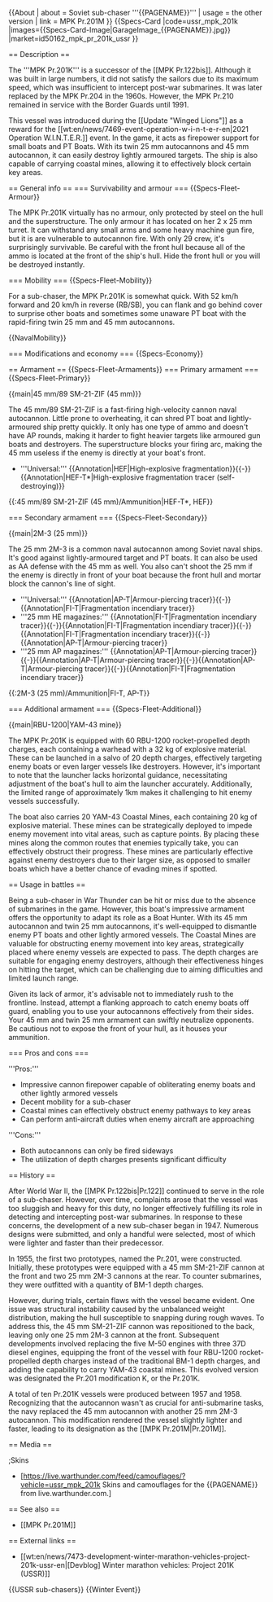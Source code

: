 {{About
| about = Soviet sub-chaser '''{{PAGENAME}}'''
| usage = the other version
| link = MPK Pr.201M
}}
{{Specs-Card
|code=ussr_mpk_201k
|images={{Specs-Card-Image|GarageImage_{{PAGENAME}}.jpg}}
|market=id50162_mpk_pr_201k_ussr
}}

== Description ==
<!-- ''In the first part of the description, cover the history of the ship's creation and military application. In the second part, tell the reader about using this ship in the game. Add a screenshot: if a beginner player has a hard time remembering vehicles by name, a picture will help them identify the ship in question.'' -->
The '''MPK Pr.201K''' is a successor of the [[MPK Pr.122bis]]. Although it was built in large numbers, it did not satisfy the sailors due to its maximum speed, which was insufficient to intercept post-war submarines. It was later replaced by the MPK Pr.204 in the 1960s. However, the MPK Pr.210 remained in service with the Border Guards until 1991.

This vessel was introduced during the [[Update "Winged Lions"]] as a reward for the [[wt:en/news/7469-event-operation-w-i-n-t-e-r-en|2021 Operation W.I.N.T.E.R.]] event. In the game, it acts as firepower support for small boats and PT Boats. With its twin 25 mm autocannons and 45 mm autocannon, it can easily destroy lightly armoured targets. The ship is also capable of carrying coastal mines, allowing it to effectively block certain key areas.

== General info ==
=== Survivability and armour ===
{{Specs-Fleet-Armour}}
<!-- ''Talk about the vehicle's armour. Note the most well-defended and most vulnerable zones, e.g. the ammo magazine. Evaluate the composition of components and assemblies responsible for movement and manoeuvrability. Evaluate the survivability of the primary and secondary armaments separately. Don't forget to mention the size of the crew, which plays an important role in fleet mechanics. Save tips on preserving survivability for the "Usage in battles" section. If necessary, use a graphical template to show the most well-protected or most vulnerable points in the armour.'' -->
The MPK Pr.201K virtually has no armour, only protected by steel on the hull and the superstructure. The only armour it has located on her 2 x 25 mm turret. It can withstand any small arms and some heavy machine gun fire, but it is are vulnerable to autocannon fire. With only 29 crew, it's surprisingly survivable. Be careful with the front hull because all of the ammo is located at the front of the ship's hull. Hide the front hull or you will be destroyed instantly.

=== Mobility ===
{{Specs-Fleet-Mobility}}
<!-- ''Write about the ship's mobility. Evaluate its power and manoeuvrability, rudder rerouting speed, stopping speed at full tilt, with its maximum forward and reverse speed.'' -->
For a sub-chaser, the MPK Pr.201K is somewhat quick. With 52 km/h forward and 20 km/h in reverse (RB/SB), you can flank and go behind cover to surprise other boats and sometimes some unaware PT boat with the rapid-firing twin 25 mm and 45 mm autocannons.

{{NavalMobility}}

=== Modifications and economy ===
{{Specs-Economy}}

== Armament ==
{{Specs-Fleet-Armaments}}
=== Primary armament ===
{{Specs-Fleet-Primary}}
<!-- ''Provide information about the characteristics of the primary armament. Evaluate their efficacy in battle based on their reload speed, ballistics and the capacity of their shells. Add a link to the main article about the weapon: <code><nowiki>{{main|Weapon name (calibre)}}</nowiki></code>. Broadly describe the ammunition available for the primary armament, and provide recommendations on how to use it and which ammunition to choose.'' -->
{{main|45 mm/89 SM-21-ZIF (45 mm)}}

The 45 mm/89 SM-21-ZIF is a fast-firing high-velocity cannon naval autocannon. Little prone to overheating, it can shred PT boat and lightly-armoured ship pretty quickly. It only has one type of ammo and doesn't have AP rounds, making it harder to fight heavier targets like armoured gun boats and destroyers. The superstructure blocks your firing arc, making the 45 mm useless if the enemy is directly at your boat's front.

* '''Universal:''' {{Annotation|HEF|High-explosive fragmentation}}{{-}}{{Annotation|HEF-T*|High-explosive fragmentation tracer (self-destroying)}}

{{:45 mm/89 SM-21-ZIF (45 mm)/Ammunition|HEF-T*, HEF}}

=== Secondary armament ===
{{Specs-Fleet-Secondary}}
<!-- ''Some ships are fitted with weapons of various calibres. Secondary armaments are defined as weapons chosen with the control <code>Select secondary weapon</code>. Evaluate the secondary armaments and give advice on how to use them. Describe the ammunition available for the secondary armament. Provide recommendations on how to use them and which ammunition to choose. Remember that any anti-air armament, even heavy calibre weapons, belong in the next section. If there is no secondary armament, remove this section.'' -->
{{main|2M-3 (25 mm)}}

The 25 mm 2M-3 is a common naval autocannon among Soviet naval ships. It's good against lightly-armoured target and PT boats. It can also be used as AA defense with the 45 mm as well. You also can't shoot the 25 mm if the enemy is directly in front of your boat because the front hull and mortar block the cannon's line of sight.

* '''Universal:''' {{Annotation|AP-T|Armour-piercing tracer}}{{-}}{{Annotation|FI-T|Fragmentation incendiary tracer}}
* '''25 mm HE magazines:''' {{Annotation|FI-T|Fragmentation incendiary tracer}}{{-}}{{Annotation|FI-T|Fragmentation incendiary tracer}}{{-}}{{Annotation|FI-T|Fragmentation incendiary tracer}}{{-}}{{Annotation|AP-T|Armour-piercing tracer}}
* '''25 mm AP magazines:''' {{Annotation|AP-T|Armour-piercing tracer}}{{-}}{{Annotation|AP-T|Armour-piercing tracer}}{{-}}{{Annotation|AP-T|Armour-piercing tracer}}{{-}}{{Annotation|FI-T|Fragmentation incendiary tracer}}

{{:2M-3 (25 mm)/Ammunition|FI-T, AP-T}}

=== Additional armament ===
{{Specs-Fleet-Additional}}
<!-- ''Describe the available additional armaments of the ship: depth charges, mines, torpedoes. Talk about their positions, available ammunition and launch features such as dead zones of torpedoes. If there is no additional armament, remove this section.'' -->
{{main|RBU-1200|YAM-43 mine}}

The MPK Pr.201K is equipped with 60 RBU-1200 rocket-propelled depth charges, each containing a warhead with a 32 kg of explosive material. These can be launched in a salvo of 20 depth charges, effectively targeting enemy boats or even larger vessels like destroyers. However, it's important to note that the launcher lacks horizontal guidance, necessitating adjustment of the boat's hull to aim the launcher accurately. Additionally, the limited range of approximately 1km makes it challenging to hit enemy vessels successfully.

The boat also carries 20 YAM-43 Coastal Mines, each containing 20 kg of explosive material. These mines can be strategically deployed to impede enemy movement into vital areas, such as capture points. By placing these mines along the common routes that enemies typically take, you can effectively obstruct their progress. These mines are particularly effective against enemy destroyers due to their larger size, as opposed to smaller boats which have a better chance of evading mines if spotted.

== Usage in battles ==
<!-- ''Describe the technique of using this ship, the characteristics of her use in a team and tips on strategy. Abstain from writing an entire guide – don't try to provide a single point of view, but give the reader food for thought. Talk about the most dangerous opponents for this vehicle and provide recommendations on fighting them. If necessary, note the specifics of playing with this vehicle in various modes (AB, RB, SB).'' -->

Being a sub-chaser in War Thunder can be hit or miss due to the absence of submarines in the game. However, this boat's impressive armament offers the opportunity to adapt its role as a Boat Hunter. With its 45 mm autocannon and twin 25 mm autocannons, it's well-equipped to dismantle enemy PT boats and other lightly armored vessels. The Coastal Mines are valuable for obstructing enemy movement into key areas, strategically placed where enemy vessels are expected to pass. The depth charges are suitable for engaging enemy destroyers, although their effectiveness hinges on hitting the target, which can be challenging due to aiming difficulties and limited launch range.

Given its lack of armor, it's advisable not to immediately rush to the frontline. Instead, attempt a flanking approach to catch enemy boats off guard, enabling you to use your autocannons effectively from their sides. Your 45 mm and twin 25 mm armament can swiftly neutralize opponents. Be cautious not to expose the front of your hull, as it houses your ammunition.

=== Pros and cons ===
<!-- ''Summarise and briefly evaluate the vehicle in terms of its characteristics and combat effectiveness. Mark its pros and cons in the bulleted list. Try not to use more than 6 points for each of the characteristics. Avoid using categorical definitions such as "bad", "good" and the like - use substitutions with softer forms such as "inadequate" and "effective".'' -->
'''Pros:'''

* Impressive cannon firepower capable of obliterating enemy boats and other lightly armored vessels
* Decent mobility for a sub-chaser
* Coastal mines can effectively obstruct enemy pathways to key areas
* Can perform anti-aircraft duties when enemy aircraft are approaching 

'''Cons:'''

* Both autocannons can only be fired sideways
* The utilization of depth charges presents significant difficulty

== History ==
<!-- ''Describe the history of the creation and combat usage of the ship in more detail than in the introduction. If the historical reference turns out to be too long, take it to a separate article, taking a link to the article about the ship and adding a block "/History" (example: <nowiki>https://wiki.warthunder.com/(Ship-name)/History</nowiki>) and add a link to it here using the <code>main</code> template. Be sure to reference text and sources by using <code><nowiki><ref></ref></nowiki></code>, as well as adding them at the end of the article with <code><nowiki><references /></nowiki></code>. This section may also include the ship's dev blog entry (if applicable) and the in-game encyclopedia description (under <code><nowiki>=== In-game description ===</nowiki></code>, also if applicable).'' -->

After World War II, the [[MPK Pr.122bis|Pr.122]] continued to serve in the role of a sub-chaser. However, over time, complaints arose that the vessel was too sluggish and heavy for this duty, no longer effectively fulfilling its role in detecting and intercepting post-war submarines. In response to these concerns, the development of a new sub-chaser began in 1947. Numerous designs were submitted, and only a handful were selected, most of which were lighter and faster than their predecessor.

In 1955, the first two prototypes, named the Pr.201, were constructed. Initially, these prototypes were equipped with a 45 mm SM-21-ZIF cannon at the front and two 25 mm 2M-3 cannons at the rear. To counter submarines, they were outfitted with a quantity of BM-1 depth charges.

However, during trials, certain flaws with the vessel became evident. One issue was structural instability caused by the unbalanced weight distribution, making the hull susceptible to snapping during rough waves. To address this, the 45 mm SM-21-ZIF cannon was repositioned to the back, leaving only one 25 mm 2M-3 cannon at the front. Subsequent developments involved replacing the five M-50 engines with three 37D diesel engines, equipping the front of the vessel with four RBU-1200 rocket-propelled depth charges instead of the traditional BM-1 depth charges, and adding the capability to carry YAM-43 coastal mines. This evolved version was designated the Pr.201 modification K, or the Pr.201K.

A total of ten Pr.201K vessels were produced between 1957 and 1958. Recognizing that the autocannon wasn't as crucial for anti-submarine tasks, the navy replaced the 45 mm autocannon with another 25 mm 2M-3 autocannon. This modification rendered the vessel slightly lighter and faster, leading to its designation as the [[MPK Pr.201M|Pr.201M]].

== Media ==
<!-- ''Excellent additions to the article would be video guides, screenshots from the game, and photos.'' -->

;Skins

* [https://live.warthunder.com/feed/camouflages/?vehicle=ussr_mpk_201k Skins and camouflages for the {{PAGENAME}} from live.warthunder.com.]

== See also ==
<!-- ''Links to articles on the War Thunder Wiki that you think will be useful for the reader, for example:''
* ''reference to the series of the ship;''
* ''links to approximate analogues of other nations and research trees.'' -->

* [[MPK Pr.201M]]

== External links ==
<!-- ''Paste links to sources and external resources, such as:''
* ''topic on the official game forum;''
* ''other literature.'' -->

* [[wt:en/news/7473-development-winter-marathon-vehicles-project-201k-ussr-en|[Devblog] Winter marathon vehicles: Project 201K (USSR)]]

{{USSR sub-chasers}}
{{Winter Event}}